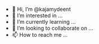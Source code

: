 - 👋 Hi, I’m @kajamydeent
- 👀 I’m interested in ...
- 🌱 I’m currently learning ...
- 💞️ I’m looking to collaborate on ...
- 📫 How to reach me ...

<!---
kajamydeent/kajamydeent is a ✨ special ✨ repository because its `README.md` (this file) appears on your GitHub profile.
You can click the Preview link to take a look at your changes.
--->
